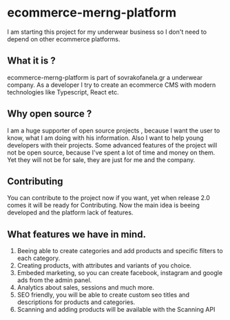 # ecommerce-merng-platform

I am starting this project for my underwear business so I don't need to depend on other ecommerce platforms.

## What it is ?

ecommerce-merng-platform is part of sovrakofanela.gr a underwear company. As a developer I try to create an ecommerce CMS with modern technologies like Typescript, React etc.

## Why open source ?

I am a huge supporter of open source projects , because I want the user to know, what I am doing with his information. Also I want to help young developers with their projects.
Some advanced features of the project will not be open source, because I've spent a lot of time and money on them. Yet they will not be for sale, they are just for me and the company.

## Contributing

You can contribute to the project now if you want, yet when release 2.0 comes it will be ready for Contributing. Now the main idea is beeing developed and the platform lack of features.

## What features we have in mind.

1) Beeing able to create categories and add products and specific filters to each category.
2) Creating products, with attributes and variants of you choice.
3) Embeded marketing, so you can create facebook, instagram and google ads from the admin panel.
4) Analytics about sales, sessions and much more.
5) SEO friendly, you will be able to create custom seo titles and descriptions for products and categories.
6) Scanning and adding products will be available with the Scanning API
